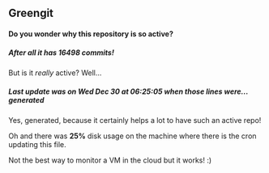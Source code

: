 ## Greengit

#### Do you wonder why this repository is so active?

##### After all it has 16498 commits!

But is it *really* active? Well...

##### Last update was on Wed Dec 30 at 06:25:05 when those lines were... generated

Yes, generated, because it certainly helps a lot to have such an active repo!

Oh and there was **25%** disk usage on the machine
where there is the cron updating this file.

Not the best way to monitor a VM in the cloud but it works! :)
